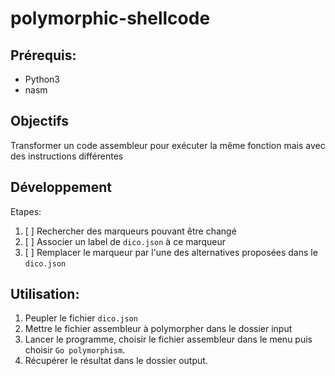 # polymorphic-shellcode

## Prérequis:
- Python3
- nasm

## Objectifs
Transformer un code assembleur pour exécuter la même fonction mais avec des instructions différentes 

## Développement
Etapes:
1. [ ] Rechercher des marqueurs pouvant être changé
2. [ ] Associer un label de `dico.json` à ce marqueur
3. [ ] Remplacer le marqueur par l'une des alternatives proposées dans le `dico.json`

## Utilisation:
1. Peupler le fichier `dico.json`
2. Mettre le fichier assembleur à polymorpher dans le dossier input
3. Lancer le programme, choisir le fichier assembleur dans le menu puis choisir `Go polymorphism`.
4. Récupérer le résultat dans le dossier output.